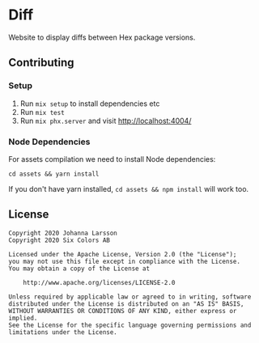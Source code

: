 # Diff

Website to display diffs between Hex package versions.

## Contributing

### Setup

1. Run `mix setup` to install dependencies etc
2. Run `mix test`
3. Run `mix phx.server` and visit [http://localhost:4004/](http://localhost:4004/)

### Node Dependencies

For assets compilation we need to install Node dependencies:

```shell
cd assets && yarn install
```

If you don't have yarn installed, `cd assets && npm install` will work too.

## License

    Copyright 2020 Johanna Larsson
    Copyright 2020 Six Colors AB

    Licensed under the Apache License, Version 2.0 (the "License");
    you may not use this file except in compliance with the License.
    You may obtain a copy of the License at

        http://www.apache.org/licenses/LICENSE-2.0

    Unless required by applicable law or agreed to in writing, software
    distributed under the License is distributed on an "AS IS" BASIS,
    WITHOUT WARRANTIES OR CONDITIONS OF ANY KIND, either express or implied.
    See the License for the specific language governing permissions and
    limitations under the License.
